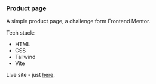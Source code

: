 ### Product page

A simple product page, a challenge form Frontend Mentor.

Tech stack: 

- HTML
- CSS
- Tailwind
- Vite

Live site - just [here]().